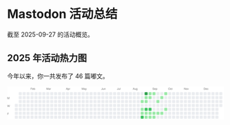 # Mastodon 活动总结

截至 2025-09-27 的活动概览。

## 2025 年活动热力图

今年以来，你一共发布了 46 篇嘟文。

![Activity Heatmap](./heatmap.svg)